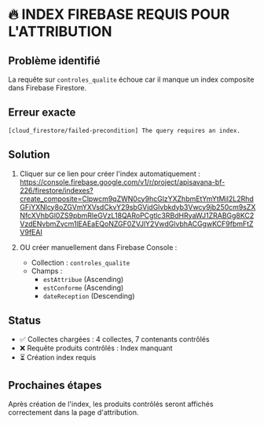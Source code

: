 # 🔥 INDEX FIREBASE REQUIS POUR L'ATTRIBUTION

## Problème identifié
La requête sur `controles_qualite` échoue car il manque un index composite dans Firebase Firestore.

## Erreur exacte
```
[cloud_firestore/failed-precondition] The query requires an index.
```

## Solution
1. Cliquer sur ce lien pour créer l'index automatiquement :
   https://console.firebase.google.com/v1/r/project/apisavana-bf-226/firestore/indexes?create_composite=Clpwcm9qZWN0cy9hcGlzYXZhbmEtYmYtMjI2L2RhdGFiYXNlcy8oZGVmYXVsdCkvY29sbGVjdGlvbkdyb3Vwcy9jb250cm9sZXNfcXVhbGl0ZS9pbmRleGVzL18QARoPCgtlc3RBdHRyaWJ1ZRABGg8KC2VzdENvbmZvcm1lEAEaEQoNZGF0ZVJlY2VwdGlvbhACGgwKCF9fbmFtZV9fEAI

2. OU créer manuellement dans Firebase Console :
   - Collection : `controles_qualite`
   - Champs :
     - `estAttribue` (Ascending)
     - `estConforme` (Ascending) 
     - `dateReception` (Descending)

## Status
- ✅ Collectes chargées : 4 collectes, 7 contenants contrôlés
- ❌ Requête produits contrôlés : Index manquant
- ⏳ Création index requis

## Prochaines étapes
Après création de l'index, les produits contrôlés seront affichés correctement dans la page d'attribution.
